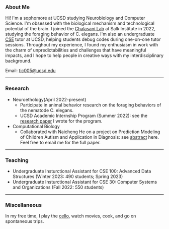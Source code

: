 
### About Me

Hi! I'm a sophomore at UCSD studying Neurobiology and Computer Science. I'm obsessed with the biological mechanism and technological potential of the brain. I joined the [Chalasani Lab](https://chalasani.salk.edu/) at Salk Institute in 2022, studying the foraging behavior of C. elegans. I'm also an undergraduate [CSE](https://cse.ucsd.edu/) tutor at UCSD, helping students debug codes during one-on-one tutor sessions. Throughout my experience, I found my enthusiasm in work with the charm of unpredictabilities and challenges that have meaningful impacts, and I hope to help people in creative ways with my interdisciplinary background.

Email: tic005@ucsd.edu

---

### Research
- Neuroethology(April 2022-present)
  - Participate in animal behavior research on the foraging behaviors of the nematode C. elegans.
  - UCSD Academic Internship Program (Summer 2022): see the [research paper](https://docs.google.com/document/d/11lP2fOtcPU7q18eFkl3dUn6e8sV5SbhMn5CJ1tfn-Yo/edit?usp=sharing) I wrote for the program.
- Computational Biology
  - Collaborated with Naicheng He on a project on Prediction Modeling of Children Autism and Application in Diagnosis: see [abstract](https://docs.google.com/document/d/1mUOIbwOQfHeqyzhPHxRJdhbQvituPTl7tvZrEEWEUa8/edit) here. Feel free to email me for the full paper.

---

### Teaching
- Undergraduate Insturctional Assistant for CSE 100: Advanced Data Structures (Winter 2023: 490 students; Spring 2023)
- Undergraduate Insturctional Assistant for CSE 30: Computer Systems and Organizations (Fall 2022: 550 students)

---
### Miscellaneous

In my free time, I play the [cello](https://www.bilibili.com/video/BV1dG411M7EK/?spm_id_from=333.999.0.0&vd_source=94fe5cbc511e0ae254d70a6871c27a96), watch movies, cook, and go on spontaneous trips.
